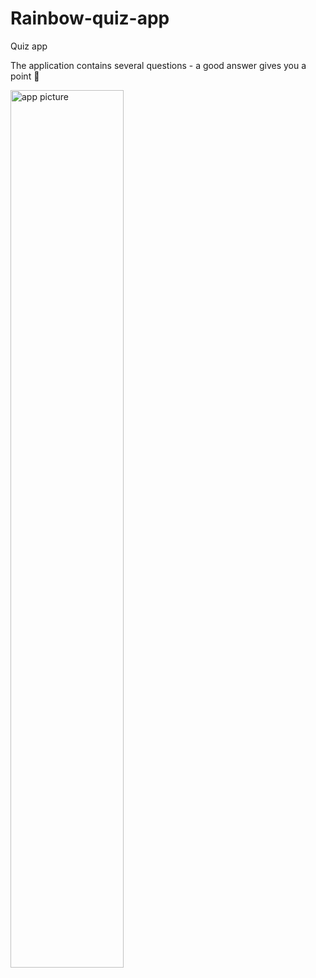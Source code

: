 # Rainbow-quiz-app
Quiz app 

The application contains several questions - a good answer gives you a point :rainbow: 

<img src="https://user-images.githubusercontent.com/33101796/44651408-9b227180-a9e9-11e8-8579-37c9fcd1def8.png" alt="app picture" width="60%">
